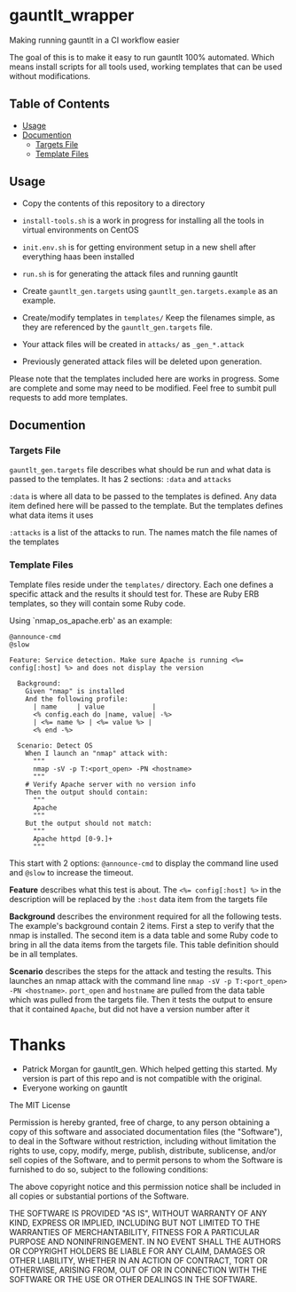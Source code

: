 gauntlt_wrapper
===========
Making running gauntlt in a CI workflow easier

The goal of this is to make it easy to run gauntlt 100% automated. Which means install scripts for all tools used, working templates that can be used without modifications.

## Table of Contents

* [Usage](#usage)
* [Documention](#documentation)
  * [Targets File](#targets_file)
  * [Template Files](#template_files)

## Usage

* Copy the contents of this repository to a directory
* `install-tools.sh` is a work in progress for installing all the tools in virtual environments on CentOS
* `init.env.sh` is for getting environment setup in a new shell after everything haas been installed
* `run.sh` is for generating the attack files and running gauntlt

* Create `gauntlt_gen.targets` using `gauntlt_gen.targets.example` as an example.
* Create/modify templates in `templates/` Keep the filenames simple, as they are referenced by the `gauntlt_gen.targets` file.

* Your attack files will be created in `attacks/` as `_gen_*.attack`
* Previously generated attack files will be deleted upon generation.

Please note that the templates included here are works in progress. Some are complete and some may need to be modified. Feel free to sumbit pull requests to add more templates.

## Documention

### Targets File

`gauntlt_gen.targets` file describes what should be run and what data is passed to the templates. It has 2 sections: `:data` and `attacks`

`:data` is where all data to be passed to the templates is defined. Any data item defined here will be passed to the template. But the templates defines what data items it uses

`:attacks` is a list of the attacks to run. The names match the file names of the templates

### Template Files

Template files reside under the `templates/` directory. Each one defines a specific attack and the results it should test for. These are Ruby ERB templates, so they will contain some Ruby code.

Using `nmap_os_apache.erb' as an example:
```
@announce-cmd
@slow

Feature: Service detection. Make sure Apache is running <%= config[:host] %> and does not display the version

  Background:
    Given "nmap" is installed
    And the following profile:
      | name     | value            |
      <% config.each do |name, value| -%>
      | <%= name %> | <%= value %> |
      <% end -%>

  Scenario: Detect OS
    When I launch an "nmap" attack with:
      """
      nmap -sV -p T:<port_open> -PN <hostname>
      """
    # Verify Apache server with no version info
    Then the output should contain:
      """
      Apache
      """
    But the output should not match:
      """
      Apache httpd [0-9.]+
      """
```
This start with 2 options: `@announce-cmd` to display the command line used and `@slow` to increase the timeout.

**Feature** describes what this test is about. The `<%= config[:host] %>` in the description will be replaced by the `:host` data item from the targets file

**Background** describes the environment required for all the following tests.
The example's background contain 2 items. First a step to verify that the nmap is installed. The second item is a data table and some Ruby code to bring in all the data items from the targets file. This table definition should be in all templates.

**Scenario** describes the steps for the attack and testing the results. This launches an nmap attack with the command line `nmap -sV -p T:<port_open> -PN <hostname>`. `port_open` and `hostname` are pulled from the data table which was pulled from the targets file. Then it tests the output to ensure that it contained `Apache`, but did not have a version number after it

Thanks
======
- Patrick Morgan for gauntlt_gen. Which helped getting this started. My version is part of this repo and is not compatible with the original.
- Everyone working on gauntlt

The MIT License

Permission is hereby granted, free of charge, to any person obtaining a copy
of this software and associated documentation files (the "Software"), to deal
in the Software without restriction, including without limitation the rights
to use, copy, modify, merge, publish, distribute, sublicense, and/or sell
copies of the Software, and to permit persons to whom the Software is
furnished to do so, subject to the following conditions:

The above copyright notice and this permission notice shall be included in
all copies or substantial portions of the Software.

THE SOFTWARE IS PROVIDED "AS IS", WITHOUT WARRANTY OF ANY KIND, EXPRESS OR
IMPLIED, INCLUDING BUT NOT LIMITED TO THE WARRANTIES OF MERCHANTABILITY,
FITNESS FOR A PARTICULAR PURPOSE AND NONINFRINGEMENT. IN NO EVENT SHALL THE
AUTHORS OR COPYRIGHT HOLDERS BE LIABLE FOR ANY CLAIM, DAMAGES OR OTHER
LIABILITY, WHETHER IN AN ACTION OF CONTRACT, TORT OR OTHERWISE, ARISING FROM,
OUT OF OR IN CONNECTION WITH THE SOFTWARE OR THE USE OR OTHER DEALINGS IN
THE SOFTWARE.
